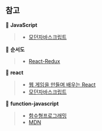 ## 참고 
📂 **JavaScript**
>* [모던자바스크립트](http://www.yes24.com/Product/Goods/92742567)

📂 **순서도**

>* [React-Redux](https://react-redux.js.org)

📂 **react**  
 
>* [웹 게임을 만들며 배우는 React](https://www.inflearn.com/course/web-game-react/dashboard)  
>* [모던자바스크립트](http://www.yes24.com/Product/Goods/92742567)

📂 **function-javascript**  

> * [함수형프로그래밍](https://www.inflearn.com/course/functional-es6/dashboard)  
> * [MDN](https://developer.mozilla.org/en-US/)